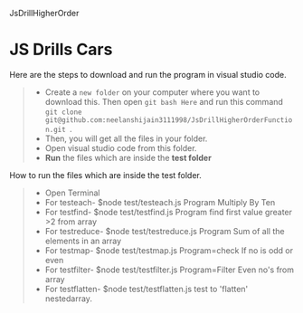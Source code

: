 JsDrillHigherOrder

# JS Drills Cars

Here are the steps to download and run the program in visual studio code.
>- Create a `new folder` on your computer where you want to download this. Then open `git bash Here` and run this command 
  `git clone git@github.com:neelanshijain3111998/JsDrillHigherOrderFunction.git `.
>- Then, you will get all the files in your folder.
>- Open visual studio code from this folder.
>- **Run** the files which are inside the **test folder**

How to run the files which are inside the test folder.
>- Open Terminal
>- For testeach- $node test/testeach.js 
   Program Multiply By Ten
>- For testfind- $node test/testfind.js
   Program find first value greater >2 from array
>- For testreduce- $node test/testreduce.js
   Program Sum of all the elements in an array
>- For testmap- $node test/testmap.js
   Program=check If no is odd or even
>- For testfilter- $node test/testfilter.js
   Program=Filter Even no's from array
>- For testflatten- $node test/testflatten.js
   test to 'flatten' nestedarray.
